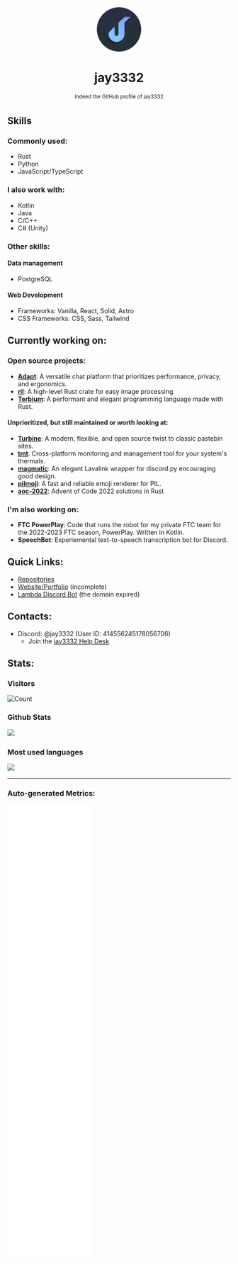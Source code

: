 <div align='center'><img
	src='https://github.com/jay3332/jay3332/blob/main/jay3332_circle.png?raw=true' height=100>
<h1 align='center'>
	 jay3332
</h1>
<p><sup>Indeed the GitHub profile of jay3332</sup></p>
</div>

## Skills

### Commonly used:
- Rust
- Python
- JavaScript/TypeScript

### I also work with:
- Kotlin
- Java
- C/C++
- C# (Unity)

### Other skills:

#### Data management
- PostgreSQL

#### Web Development
- Frameworks: Vanilla, React, Solid, Astro
- CSS Frameworks: CSS, Sass, Tailwind 

## Currently working on:

### Open source projects:

- **[Adapt](https://github.com/AdaptChat)**: A versatile chat platform that prioritizes performance, privacy, and ergonomics.
- **[ril](https://github.com/jay3332/ril)**: A high-level Rust crate for easy image processing.
- **[Terbium](https://github.com/TerbiumLang/Terbium)**: A performant and elegant programming language made with Rust.

#### Unprioritized, but still maintained or worth looking at:
- **[Turbine](https://github.com/jay3332/Turbine)**: A modern, flexible, and open source twist to classic pastebin sites.
- **[tmt](https://github.com/jay3332/tmt)**: Cross-platform monitoring and management tool for your system's thermals.
- **[magmatic](https://github.com/jay3332/magmatic)**: An elegant Lavalink wrapper for discord.py encouraging good design.
- **[pilmoji](https://github.com/jay3332/pilmoji)**: A fast and reliable emoji renderer for PIL.
- **[aoc-2022](https://github.com/jay3332/aoc-2022)**: Advent of Code 2022 solutions in Rust

### I'm also working on:

- **FTC PowerPlay**: Code that runs the robot for my private FTC team for the 2022-2023 FTC season, PowerPlay. Written in Kotlin.
- **SpeechBot**: Experiemental text-to-speech transcription bot for Discord.

## Quick Links:
- [Repositories](https://github.com/jay3332?tab=repositories)
- [Website/Portfolio](https://jay3332.pages.dev) (incomplete)
- [Lambda Discord Bot](https://lambdabot.cf) (the domain expired)

## Contacts:
- Discord: @jay3332 (User ID: 414556245178056706)
  - Join the [jay3332 Help Desk](https://discord.gg/FqtZ6akWpd)

## Stats:

### Visitors
![Count](https://profile-counter.glitch.me/jay3332/count.svg)

</span>

<span float="center" height=200>
  <h3>Github Stats</h3>
<img src="https://github-readme-stats.vercel.app/api?username=jay3332&show_icons=true&count_private=true&title_color=d1eaff&text_color=f2f9ff&icon_color=a3b9cc&bg_color=6e7e91" float="left" />
  <h3>Most used languages</h3>
<img src="https://github-readme-stats.vercel.app/api/top-langs?username=jay3332&show_icons=true&title_color=d1eaff&text_color=f2f9ff&icon_color=a3b9cc&bg_color=475159" float="right" />
</span>

---

### Auto-generated Metrics:
![Metrics](https://github.com/jay3332/jay3332/blob/main/github-metrics.svg)
